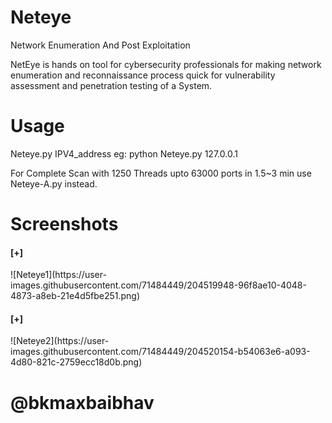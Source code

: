 # Neteye
Network Enumeration And Post Exploitation

NetEye is hands on tool for cybersecurity professionals for making network
enumeration and reconnaissance process quick for vulnerability assessment and
penetration testing of a System.

# Usage

Neteye.py IPV4_address
eg: python Neteye.py 127.0.0.1

For Complete Scan with 1250 Threads upto 63000 ports in 1.5~3 min use Neteye-A.py instead.

# Screenshots
<h4>[+]</h4>
![Neteye1](https://user-images.githubusercontent.com/71484449/204519948-96f8ae10-4048-4873-a8eb-21e4d5fbe251.png)
<h4>[+]</h4>
![Neteye2](https://user-images.githubusercontent.com/71484449/204520154-b54063e6-a093-4d80-821c-2759ecc18d0b.png)

# @bkmaxbaibhav
